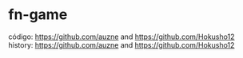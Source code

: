 # fn-game
código: https://github.com/auzne and https://github.com/Hokusho12
history: https://github.com/auzne and https://github.com/Hokusho12

